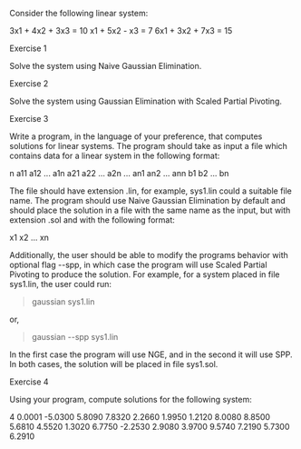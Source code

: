 Consider the following linear system:

3x1 + 4x2 + 3x3 = 10
x1 + 5x2 - x3 = 7
6x1 + 3x2 + 7x3 = 15

Exercise 1

Solve the system using Naive Gaussian Elimination.

Exercise 2

Solve the system using Gaussian Elimination with Scaled Partial Pivoting.

Exercise 3

Write a program, in the language of your preference, that computes solutions for linear systems. The program should take as input a file which contains data for a linear system in the following format:

n
a11 a12 ... a1n
a21 a22 ... a2n
...
an1 an2 ... ann
b1   b2   ... bn

The file should have extension .lin, for example, sys1.lin could a suitable file name. The program should use Naive Gaussian Elimination by default and should place the solution in a file with the same name as the input, but with extension .sol and with the following format:

x1 x2 ... xn

Additionally, the user should be able to modify the programs behavior with optional flag --spp, in which case the program will use Scaled Partial Pivoting to produce the solution. For example, for a system placed in file sys1.lin, the user could run:

> gaussian sys1.lin

or,

> gaussian --spp sys1.lin

In the first case the program will use NGE, and in the second it will use SPP. In both cases, the solution will be placed in file sys1.sol.

Exercise 4

Using your program, compute solutions for the following system:

4
0.0001  -5.0300  5.8090  7.8320
2.2660   1.9950  1.2120  8.0080
8.8500   5.6810  4.5520  1.3020
6.7750  -2.2530  2.9080  3.9700
9.5740   7.2190  5.7300  6.2910
